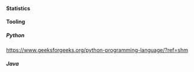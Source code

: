 #### Statistics

#### Tooling

##### Python
https://www.geeksforgeeks.org/python-programming-language/?ref=shm


##### Java

